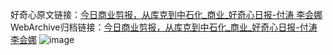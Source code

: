 好奇心原文链接：[今日商业剪报，从库克到中石化_商业_好奇心日报-付涛 李会娜](https://www.qdaily.com/articles/1386.html)
WebArchive归档链接：[今日商业剪报，从库克到中石化_商业_好奇心日报-付涛 李会娜](http://web.archive.org/web/20190623145856/https://www.qdaily.com/articles/1386.html)
![image](http://ww3.sinaimg.cn/large/007d5XDply1g3v4dhtyqtj30u03d0hdt)